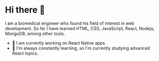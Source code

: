 # Hi there 👋

I am a biomedical engineer who found his field of interest in web development. So far I have learned HTML, CSS, JavaScript, React, Nodejs, MongoDB, among other tools.

- 🔭 I am currently working on React Native apps.
- 🌱 I'm always constantly learning, so I'm currently studying advanced React topics.
